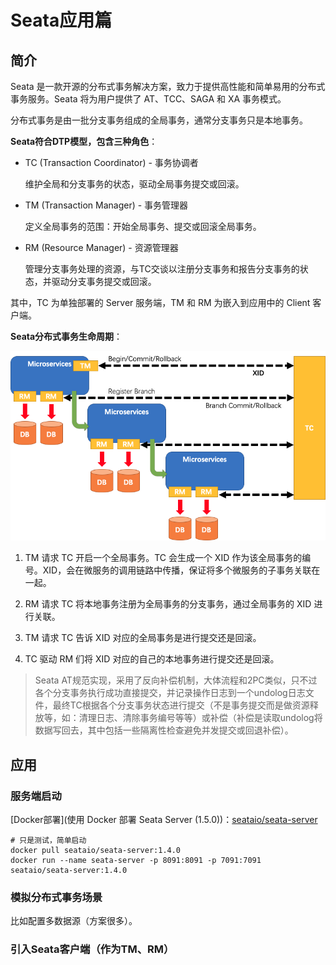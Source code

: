 # Seata应用篇

## 简介

Seata 是一款开源的分布式事务解决方案，致力于提供高性能和简单易用的分布式事务服务。Seata 将为用户提供了 AT、TCC、SAGA 和 XA 事务模式。

分布式事务是由一批分支事务组成的全局事务，通常分支事务只是本地事务。

**Seata符合DTP模型，包含三种角色**：

+ TC (Transaction Coordinator) - 事务协调者

  维护全局和分支事务的状态，驱动全局事务提交或回滚。

+ TM (Transaction Manager) - 事务管理器

  定义全局事务的范围：开始全局事务、提交或回滚全局事务。

+ RM (Resource Manager) - 资源管理器

  管理分支事务处理的资源，与TC交谈以注册分支事务和报告分支事务的状态，并驱动分支事务提交或回滚。

其中，TC 为单独部署的 Server 服务端，TM 和 RM 为嵌入到应用中的 Client 客户端。

**Seata分布式事务生命周期**：

<img src="imgs/Seata-tx-lifecycle.png" style="zoom:80%;" />

1. TM 请求 TC 开启一个全局事务。TC 会生成一个 XID 作为该全局事务的编号。XID，会在微服务的调用链路中传播，保证将多个微服务的子事务关联在一起。

2. RM 请求 TC 将本地事务注册为全局事务的分支事务，通过全局事务的 XID 进行关联。

3. TM 请求 TC 告诉 XID 对应的全局事务是进行提交还是回滚。

4. TC 驱动 RM 们将 XID 对应的自己的本地事务进行提交还是回滚。

> Seata AT规范实现，采用了反向补偿机制，大体流程和2PC类似，只不过各个分支事务执行成功直接提交，并记录操作日志到一个undolog日志文件，最终TC根据各个分支事务状态进行提交（不是事务提交而是做资源释放等，如：清理日志、清除事务编号等等）或补偿（补偿是读取undolog将数据写回去，其中包括一些隔离性检查避免并发提交或回退补偿）。



## 应用

### 服务端启动

[Docker部署](使用 Docker 部署 Seata Server (1.5.0))：[seataio/seata-server](https://hub.docker.com/r/seataio/seata-server)

```shell
# 只是测试，简单启动
docker pull seataio/seata-server:1.4.0
docker run --name seata-server -p 8091:8091 -p 7091:7091 seataio/seata-server:1.4.0
```

### 模拟分布式事务场景

比如配置多数据源（方案很多）。

### 引入Seata客户端（作为TM、RM）



